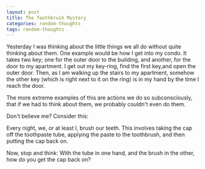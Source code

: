 ```yaml
---
layout: post
title: The Toothbrush Mystery
categories: random-thoughts
tags: random-thoughts
---
```

Yesterday I was thinking about the little things we all do without quite thinking about them.  One example would be how I get into my condo.  It takes two key; one for the outer door to the building, and another, for the door to my apartment.  I get out my key-ring, find the first key,and open the outer door.  Then, as I am walking up the stairs to my apartment, somehow the other key (which is right next to it on the ring) is in my hand by the time I reach the door.

The more extreme examples of this are actions we do so subconsciously, that if we had to think about them, we probably couldn't even do them.

Don't believe me?   Consider this:

Every night, we, or at least I, brush our teeth.  This involves taking the cap off the toothpaste tube, applying the paste to the toothbrush, and then putting the cap back on. 

Now, stop and think:  With the tube in one hand, and the brush in the other, how do you get the cap back on?
